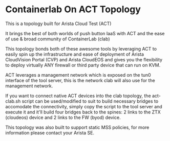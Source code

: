 # Containerlab On ACT Topology
This is a topology built for Arista Cloud Test (ACT)

It brings the best of both worlds of push button IaaS with ACT and the ease of use & broad community of ContainerLab (clab)

This topology bonds both of these awesome tools by leveraging ACT to easily spin up the infrastructure and ease of deployment of Arista CloudVision Portal (CVP) and Arista CloudEOS and gives you the flexibility to deploy virtually ANY firewall or third party device that can run on KVM.

ACT leverages a management network which is exposed on the tun0 interface of the tool server, this is the network clab will also use for the management network.

If you want to connect native ACT devices into the clab topology, the act-clab.sh script can be used/modified to suit to build necessary bridges to accomodate the connectivity, simply copy the script to the tool server and execute it and it'll build four bridges back to the spines: 2 links to the ZTX (cloudeos) device and 2 links to the FW (byod) device.

This topology was also built to support static MSS policies, for more information please contact your Arista SE.
